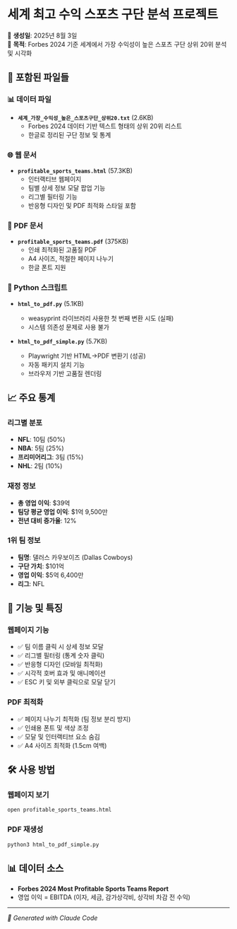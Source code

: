 # 세계 최고 수익 스포츠 구단 분석 프로젝트

📅 **생성일**: 2025년 8월 3일  
🎯 **목적**: Forbes 2024 기준 세계에서 가장 수익성이 높은 스포츠 구단 상위 20위 분석 및 시각화

## 📁 포함된 파일들

### 📊 데이터 파일
- **`세계_가장_수익성_높은_스포츠구단_상위20.txt`** (2.6KB)
  - Forbes 2024 데이터 기반 텍스트 형태의 상위 20위 리스트
  - 한글로 정리된 구단 정보 및 통계

### 🌐 웹 문서
- **`profitable_sports_teams.html`** (57.3KB)
  - 인터랙티브 웹페이지
  - 팀별 상세 정보 모달 팝업 기능
  - 리그별 필터링 기능
  - 반응형 디자인 및 PDF 최적화 스타일 포함

### 📄 PDF 문서
- **`profitable_sports_teams.pdf`** (375KB)
  - 인쇄 최적화된 고품질 PDF
  - A4 사이즈, 적절한 페이지 나누기
  - 한글 폰트 지원

### 🐍 Python 스크립트
- **`html_to_pdf.py`** (5.1KB)
  - weasyprint 라이브러리 사용한 첫 번째 변환 시도 (실패)
  - 시스템 의존성 문제로 사용 불가

- **`html_to_pdf_simple.py`** (5.7KB)
  - Playwright 기반 HTML→PDF 변환기 (성공)
  - 자동 패키지 설치 기능
  - 브라우저 기반 고품질 렌더링

## 📈 주요 통계

### 리그별 분포
- **NFL**: 10팀 (50%)
- **NBA**: 5팀 (25%)
- **프리미어리그**: 3팀 (15%)
- **NHL**: 2팀 (10%)

### 재정 정보
- **총 영업 이익**: $39억
- **팀당 평균 영업 이익**: $1억 9,500만
- **전년 대비 증가율**: 12%

### 1위 팀 정보
- **팀명**: 댈러스 카우보이즈 (Dallas Cowboys)
- **구단 가치**: $101억
- **영업 이익**: $5억 6,400만
- **리그**: NFL

## 🚀 기능 및 특징

### 웹페이지 기능
- ✅ 팀 이름 클릭 시 상세 정보 모달
- ✅ 리그별 필터링 (통계 숫자 클릭)
- ✅ 반응형 디자인 (모바일 최적화)
- ✅ 시각적 호버 효과 및 애니메이션
- ✅ ESC 키 및 외부 클릭으로 모달 닫기

### PDF 최적화
- ✅ 페이지 나누기 최적화 (팀 정보 분리 방지)
- ✅ 인쇄용 폰트 및 색상 조정
- ✅ 모달 및 인터랙티브 요소 숨김
- ✅ A4 사이즈 최적화 (1.5cm 여백)

## 🛠️ 사용 방법

### 웹페이지 보기
```bash
open profitable_sports_teams.html
```

### PDF 재생성
```bash
python3 html_to_pdf_simple.py
```

## 📊 데이터 소스
- **Forbes 2024 Most Profitable Sports Teams Report**
- 영업 이익 = EBITDA (이자, 세금, 감가상각비, 상각비 차감 전 수익)

---
*🤖 Generated with Claude Code*
